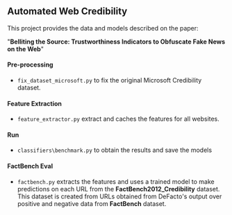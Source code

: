 ## Automated Web Credibility

This project provides the data and models described on the paper:

"**Belliting the Source: Trustworthiness Indicators to Obfuscate Fake News on the Web**"

#### Pre-processing

-  ``fix_dataset_microsoft.py`` to fix the original Microsoft Credibility dataset.

#### Feature Extraction

-  ``feature_extractor.py`` extract and caches the features for all websites.

#### Run

- ``classifiers\benchmark.py`` to obtain the results and save the models

#### FactBench Eval

- ``factbench.py`` extracts the features and uses a trained model to make predictions on each URL from the **FactBench2012_Credibility** dataset. This dataset is created from URLs obtained from DeFacto's output over positive and negative data from **FactBench** dataset.